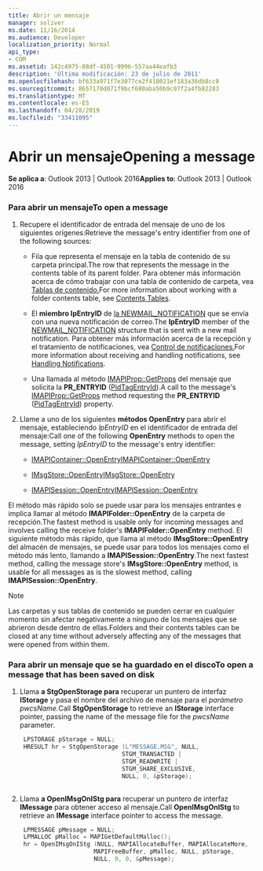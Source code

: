 ```yaml
---
title: Abrir un mensaje
manager: soliver
ms.date: 11/16/2014
ms.audience: Developer
localization_priority: Normal
api_type:
- COM
ms.assetid: 142c4975-08df-4501-9996-557aa44eafb3
description: 'Última modificación: 23 de julio de 2011'
ms.openlocfilehash: bf633a971f7e3077ce2f418021ef183a36db8cc8
ms.sourcegitcommit: 8657170d071f9bcf680aba50b9c07f2a4fb82283
ms.translationtype: MT
ms.contentlocale: es-ES
ms.lasthandoff: 04/28/2019
ms.locfileid: "33411095"
---
```

# <a name="opening-a-message"></a><span data-ttu-id="32d40-103">Abrir un mensaje</span><span class="sxs-lookup"><span data-stu-id="32d40-103">Opening a message</span></span>
 
<span data-ttu-id="32d40-104">**Se aplica a**: Outlook 2013 | Outlook 2016</span><span class="sxs-lookup"><span data-stu-id="32d40-104">**Applies to**: Outlook 2013 | Outlook 2016</span></span> 
  
### <a name="to-open-a-message"></a><span data-ttu-id="32d40-105">Para abrir un mensaje</span><span class="sxs-lookup"><span data-stu-id="32d40-105">To open a message</span></span>
  
1. <span data-ttu-id="32d40-106">Recupere el identificador de entrada del mensaje de uno de los siguientes orígenes:</span><span class="sxs-lookup"><span data-stu-id="32d40-106">Retrieve the message's entry identifier from one of the following sources:</span></span>
    
   - <span data-ttu-id="32d40-107">Fila que representa el mensaje en la tabla de contenido de su carpeta principal.</span><span class="sxs-lookup"><span data-stu-id="32d40-107">The row that represents the message in the contents table of its parent folder.</span></span> <span data-ttu-id="32d40-108">Para obtener más información acerca de cómo trabajar con una tabla de contenido de carpeta, vea [Tablas de contenido.](contents-tables.md)</span><span class="sxs-lookup"><span data-stu-id="32d40-108">For more information about working with a folder contents table, see [Contents Tables](contents-tables.md).</span></span>
    
   - <span data-ttu-id="32d40-109">El **miembro lpEntryID** de [la NEWMAIL_NOTIFICATION](newmail_notification.md) que se envía con una nueva notificación de correo.</span><span class="sxs-lookup"><span data-stu-id="32d40-109">The **lpEntryID** member of the [NEWMAIL_NOTIFICATION](newmail_notification.md) structure that is sent with a new mail notification.</span></span> <span data-ttu-id="32d40-110">Para obtener más información acerca de la recepción y el tratamiento de notificaciones, vea [Control de notificaciones.](handling-notifications.md)</span><span class="sxs-lookup"><span data-stu-id="32d40-110">For more information about receiving and handling notifications, see [Handling Notifications](handling-notifications.md).</span></span>
    
   - <span data-ttu-id="32d40-111">Una llamada al método [IMAPIProp::GetProps](imapiprop-getprops.md) del mensaje que solicita la **PR_ENTRYID** ([PidTagEntryId](pidtagentryid-canonical-property.md)).</span><span class="sxs-lookup"><span data-stu-id="32d40-111">A call to the message's [IMAPIProp::GetProps](imapiprop-getprops.md) method requesting the **PR_ENTRYID** ([PidTagEntryId](pidtagentryid-canonical-property.md)) property.</span></span> 
    
2. <span data-ttu-id="32d40-112">Llame a uno de los siguientes **métodos OpenEntry** para abrir el mensaje, estableciendo  _lpEntryID_ en el identificador de entrada del mensaje:</span><span class="sxs-lookup"><span data-stu-id="32d40-112">Call one of the following **OpenEntry** methods to open the message, setting  _lpEntryID_ to the message's entry identifier:</span></span> 
    
   - [<span data-ttu-id="32d40-113">IMAPIContainer::OpenEntry</span><span class="sxs-lookup"><span data-stu-id="32d40-113">IMAPIContainer::OpenEntry</span></span>](imapicontainer-openentry.md)
    
   - [<span data-ttu-id="32d40-114">IMsgStore::OpenEntry</span><span class="sxs-lookup"><span data-stu-id="32d40-114">IMsgStore::OpenEntry</span></span>](imsgstore-openentry.md)
    
   - [<span data-ttu-id="32d40-115">IMAPISession::OpenEntry</span><span class="sxs-lookup"><span data-stu-id="32d40-115">IMAPISession::OpenEntry</span></span>](imapisession-openentry.md)
    
  <span data-ttu-id="32d40-116">El método más rápido solo se puede usar para los mensajes entrantes e implica llamar al método **IMAPIFolder::OpenEntry** de la carpeta de recepción.</span><span class="sxs-lookup"><span data-stu-id="32d40-116">The fastest method is usable only for incoming messages and involves calling the receive folder's **IMAPIFolder::OpenEntry** method.</span></span> <span data-ttu-id="32d40-117">El siguiente método más rápido, que llama al método **IMsgStore::OpenEntry** del almacén de mensajes, se puede usar para todos los mensajes como el método más lento, llamando a **IMAPISession::OpenEntry**.</span><span class="sxs-lookup"><span data-stu-id="32d40-117">The next fastest method, calling the message store's **IMsgStore::OpenEntry** method, is usable for all messages as is the slowest method, calling **IMAPISession::OpenEntry**.</span></span>
    
> [!NOTE]
> <span data-ttu-id="32d40-118">Las carpetas y sus tablas de contenido se pueden cerrar en cualquier momento sin afectar negativamente a ninguno de los mensajes que se abrieron desde dentro de ellas.</span><span class="sxs-lookup"><span data-stu-id="32d40-118">Folders and their contents tables can be closed at any time without adversely affecting any of the messages that were opened from within them.</span></span> 
  
### <a name="to-open-a-message-that-has-been-saved-on-disk"></a><span data-ttu-id="32d40-119">Para abrir un mensaje que se ha guardado en el disco</span><span class="sxs-lookup"><span data-stu-id="32d40-119">To open a message that has been saved on disk</span></span>
  
1. <span data-ttu-id="32d40-120">Llama **a StgOpenStorage para** recuperar un puntero de interfaz **IStorage** y pasa el nombre del archivo de mensaje para el _parámetro pwcsName._</span><span class="sxs-lookup"><span data-stu-id="32d40-120">Call **StgOpenStorage** to retrieve an **IStorage** interface pointer, passing the name of the message file for the  _pwcsName_ parameter.</span></span> 
    
   ```cpp
    LPSTORAGE pStorage = NULL;
    HRESULT hr = StgOpenStorage (L"MESSAGE.MSG", NULL,
                                STGM_TRANSACTED |
                                STGM_READWRITE |
                                STGM_SHARE_EXCLUSIVE,
                                NULL, 0, &pStorage);
    
   ```

2. <span data-ttu-id="32d40-121">Llama **a OpenIMsgOnIStg para** recuperar un puntero de interfaz **IMessage** para obtener acceso al mensaje.</span><span class="sxs-lookup"><span data-stu-id="32d40-121">Call **OpenIMsgOnIStg** to retrieve an **IMessage** interface pointer to access the message.</span></span> 
    
   ```cpp
    LPMESSAGE pMessage = NULL;
    LPMALLOC pMalloc = MAPIGetDefaultMalloc();
    hr = OpenIMsgOnIStg (NULL, MAPIAllocateBuffer, MAPIAllocateMore,
                        MAPIFreeBuffer, pMalloc, NULL, pStorage,
                        NULL, 0, 0, &pMessage);
    
   ```


